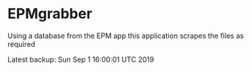 # EPMgrabber
Using a database from the EPM app this application scrapes the files as required


Latest backup: Sun Sep 1 16:00:01 UTC 2019
